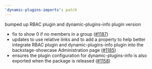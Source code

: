 ```yaml
---
'dynamic-plugins-imports': patch
---
```


bumped up RBAC plugin and dynamic-plugins-info plugin version

- fix to show 0 if no members in a group ([#1187](https://github.com/janus-idp/backstage-plugins/issues/1187))
- updates to use relative links and to add a property to help better integrate RBAC plugin and dynamic-plugins-info plugin into the backstage-showcase Administration page ([#1185](https://github.com/janus-idp/backstage-plugins/issues/1185))
- ensures the plugin configuration for dynamic-plugins-info is also exported when the package is released ([#1158](https://github.com/janus-idp/backstage-plugins/pull/1158))
